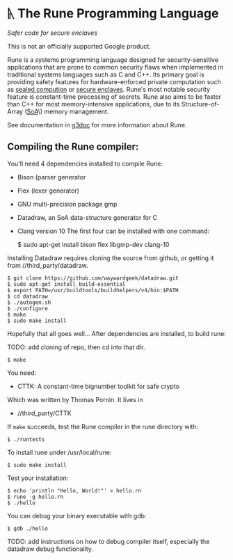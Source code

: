 # ᚣ The Rune Programming Language
_Safer code for secure enclaves_

This is not an officially supported Google product.

Rune is a systems programming language designed for security-sensitive
applications that are prone to common security flaws when implemented in
traditional systems languages such as C and C++.  Its primary goal is providing
safety features for hardware-enforced private computation such as [sealed
compution](https://arxiv.org/abs/1906.07841) or [secure
enclaves](https://www.infosecurity-magazine.com/opinions/enclaves-security-world/).
Rune's most notable security feature is constant-time processing of secrets.
Rune also aims to be faster than C++ for most memory-intensive applications, due
to its Structure-of-Array
\([SoA](https://en.wikipedia.org/wiki/AoS_and_SoA#:~:text=AoS%20vs.,AoS%20case%20easier%20to%20handle.)\)
memory management.

See documentation in [g3doc](g3doc/index.md) for more information about Rune.

## Compiling the Rune compiler:

You'll need 4 dependencies installed to compile Rune:

  - Bison (parser generator
  - Flex (lexer generator)
  - GNU multi-precision package gmp
  - Datadraw, an SoA data-structure generator for C
  - Clang version 10
The first four can be installed with one command:


    $ sudo apt-get install bison flex libgmp-dev clang-10

Installing Datadraw requires cloning the source from github, or getting it from
//third\_party/datadraw.

    $ git clone https://github.com/waywardgeek/datadraw.git
    $ sudo apt-get install build-essential
    $ export PATH=/usr/buildtools/buildhelpers/v4/bin:$PATH
    $ cd datadraw
    $ ./autogen.sh
    $ ./configure
    $ make
    $ sudo make install

Hopefully that all goes well...  After dependencies are installed, to build
rune:

TODO: add cloning of repo, then cd into that dir.

    $ make

You need:

* CTTK: A constant-time bignumber toolkit for safe crypto

Which was written by Thomas Pornin.  It lives in

* //third_party/CTTK

If `make` succeeds, test the Rune compiler in the rune directory with:

    $ ./runtests

To install rune under /usr/local/rune:

    $ sudo make install

Test your installation:

    $ echo 'println "Hello, World!"' > hello.rn
    $ rune -g hello.rn
    $ ./hello

You can debug your binary executable with gdb:

    $ gdb ./hello

TODO: add instructions on how to debug compiler itself, especially the datadraw debug functionality.

